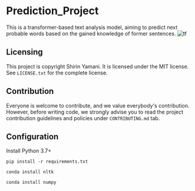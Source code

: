 # Prediction_Project
This is a transformer-based text analysis model, aiming to predict next probable words based on the gained knowledge of former sentences. 
![tf](https://user-images.githubusercontent.com/75791599/137516649-6e0793e9-d758-47aa-8690-daf943a3a533.png)

## Licensing
This project is copyright Shirin Yamani. It is licensed under the MIT license. See `LICENSE.txt` for the complete license.
## Contribution 
Everyone is welcome to contribute, and we value everybody's contribution. However, before writing code, we strongly advise you to read the project contribution guidelines and policies under `CONTRIBUTING.md` tab. 
## Configuration
Install Python 3.7+

`pip install -r requirements.txt`

`conda install nltk`

`conda install numpy`
